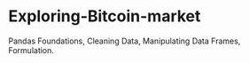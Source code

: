 # Exploring-Bitcoin-market
Pandas Foundations, Cleaning Data, Manipulating Data Frames, Formulation.
